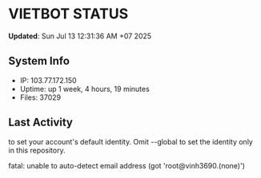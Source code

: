 # VIETBOT STATUS
**Updated**: Sun Jul 13 12:31:36 AM +07 2025

## System Info
- IP: 103.77.172.150
- Uptime: up 1 week, 4 hours, 19 minutes
- Files: 37029

## Last Activity

to set your account's default identity.
Omit --global to set the identity only in this repository.

fatal: unable to auto-detect email address (got 'root@vinh3690.(none)')
